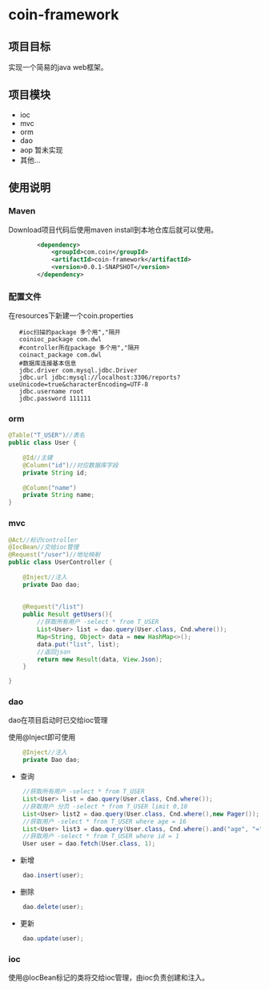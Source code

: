 # coin-framework

## 项目目标

实现一个简易的java web框架。

## 项目模块

*  ioc
*  mvc
*  orm
*  dao
*  aop 暂未实现
*  其他...

## 使用说明

### Maven
Download项目代码后使用maven install到本地仓库后就可以使用。

```xml
		<dependency>
			<groupId>com.coin</groupId>
			<artifactId>coin-framework</artifactId>
			<version>0.0.1-SNAPSHOT</version>
		</dependency>
```

### 配置文件
在resources下新建一个coin.properties
```
   #ioc扫描的package 多个用","隔开
   coinioc_package com.dwl
   #controller所在package 多个用","隔开
   coinact_package com.dwl
   #数据库连接基本信息
   jdbc.driver com.mysql.jdbc.Driver
   jdbc.url jdbc:mysql://localhost:3306/reports?useUnicode=true&characterEncoding=UTF-8
   jdbc.username root
   jdbc.password 111111
```

### orm
```java
@Table("T_USER")//表名
public class User {
	
	@Id//主键
	@Column("id")//对应数据库字段
	private String id;
	
	@Column("name")
	private String name;
}
```

### mvc

```java
@Act//标识controller
@IocBean//交给ioc管理
@Request("/user")//地址映射
public class UserController {
	
	@Inject//注入
	private Dao dao;
	
	
	@Request("/list")
	public Result getUsers(){
		//获取所有用户 -select * from T_USER
		List<User> list = dao.query(User.class, Cnd.where());
		Map<String, Object> data = new HashMap<>();
		data.put("list", list);
		//返回json
		return new Result(data, View.Json);
	}

}
```

### dao
dao在项目启动时已交给ioc管理

使用@Inject即可使用
```java
    @Inject//注入
	private Dao dao;
```

* 查询
```java
    //获取所有用户 -select * from T_USER
	List<User> list = dao.query(User.class, Cnd.where());
	//获取用户 分页 -select * from T_USER limit 0,10
	List<User> list2 = dao.query(User.class, Cnd.where(),new Pager());
	//获取用户 -select * from T_USER where age = 16
	List<User> list3 = dao.query(User.class, Cnd.where().and("age", "=", 16));
	//获取用户 -select * from T_USER where id = 1
	User user = dao.fetch(User.class, 1);
```
* 新增
```java
    dao.insert(user); 
```
* 删除
```java
    dao.delete(user);
```
* 更新
```java
    dao.update(user);
```

### ioc

使用@IocBean标记的类将交给ioc管理，由ioc负责创建和注入。







